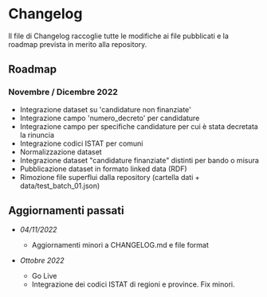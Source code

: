 # Changelog

Il file di Changelog raccoglie tutte le modifiche ai file pubblicati e la roadmap prevista in merito alla repository.

## Roadmap
### Novembre / Dicembre 2022
- Integrazione dataset su 'candidature non finanziate'
- Integrazione campo 'numero_decreto' per candidature
- Integrazione campo per specifiche candidature per cui è stata decretata la rinuncia
- Integrazione codici ISTAT per comuni
- Normalizzazione dataset
- Integrazione dataset "candidature finanziate" distinti per bando o misura
- Pubblicazione dataset in formato linked data (RDF)
- Rimozione file superflui dalla repository (cartella dati + data/test_batch_01.json)

## Aggiornamenti passati

- *04/11/2022*
	* Aggiornamenti minori a CHANGELOG.md e file format

- *Ottobre 2022* 
	* Go Live
	* Integrazione dei codici ISTAT di regioni e province. Fix minori. 



